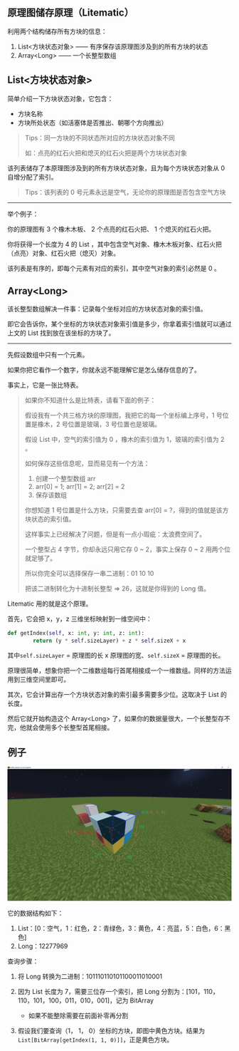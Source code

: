 ## 原理图储存原理（Litematic）

利用两个结构储存所有方块的信息：

1. List<方块状态对象> —— 有序保存该原理图涉及到的所有方块的状态
2. Array\<Long> —— 一个长整型数组



## List<方块状态对象>

简单介绍一下方块状态对象，它包含：

- 方块名称
- 方块所处状态（如活塞体是否推出、朝哪个方向推出）

> Tips：同一方块的不同状态所对应的方块状态对象不同
>
> 如：点亮的红石火把和熄灭的红石火把是两个方块状态对象

该列表储存了本原理图涉及到的所有方块状态对象，且为每个方块状态对象从 0 自增分配了索引。

> Tips：该列表的 0 号元素永远是空气，无论你的原理图是否包含空气方块

----

举个例子：

你的原理图有 3 个橡木木板、 2 个点亮的红石火把、 1 个熄灭的红石火把。

你将获得一个长度为 4 的 List ，其中包含空气对象、橡木木板对象、红石火把（点亮）对象、红石火把（熄灭）对象。

该列表是有序的，即每个元素有对应的索引，其中空气对象的索引必然是 0 。



## Array\<Long>

该长整型数组解决一件事：记录每个坐标对应的方块状态对象的索引值。

即它会告诉你，某个坐标的方块状态对象索引值是多少，你拿着索引值就可以通过上文的 List 找到放在该坐标的方块了。

---
先假设数组中只有一个元素。

如果你把它看作一个数字，你就永远不能理解它是怎么储存信息的了。

事实上，它是一张比特表。

> 如果你不知道什么是比特表，请看下面的例子：
>
> 假设我有一个共三格方块的原理图，我把它的每一个坐标编上序号，1 号位置是橡木，2 号位置是玻璃，3 号位置也是玻璃。
>
> 假设 List 中，空气的索引值为 0 ，橡木的索引值为 1，玻璃的索引值为 2 。
>
> 如何保存这些信息呢，显而易见有一个方法：
>
> 1. 创建一个整型数组 arr
> 2. arr[0] = 1; arr[1] = 2; arr[2] = 2
> 3. 保存该数组
>
> 你想知道 1 号位置是什么方块，只需要去查 arr[0] = ?，得到的值就是该方块状态的索引值。
>
> 这样事实上已经解决了问题，但是有一点小瑕疵：太浪费空间了。
>
> 一个整型占 4 字节，你却永远只用它存 0 ~ 2，事实上保存 0 ~ 2 用两个位就足够了。
>
> 所以你完全可以选择保存一串二进制：01 10 10
>
> 把该二进制转化为十进制长整型 => 26，这就是你得到的 Long 值。

Litematic 用的就是这个原理。

首先，它会把 x，y，z 三维坐标映射到一维空间中：

```python
def getIndex(self, x: int, y: int, z: int):
        return (y * self.sizeLayer) + z * self.sizeX + x
```

其中`self.sizeLayer` = 原理图的长 x 原理图的宽、`self.sizeX` = 原理图的长。

原理很简单，想象你把一个二维数组每行首尾相接成一个一维数组。同样的方法运用到三维空间里即可。

其次，它会计算出存一个方块状态对象的索引最多需要多少位。这取决于 List 的长度。

然后它就开始构造这个 Array\<Long> 了，如果你的数据量很大，一个长整型存不完，他就会使用多个长整型首尾相接。



## 例子

![pic](https://github.com/Utmost-Happiness-Planet/pyCraft-UHP/blob/master/docs/assets/Litematic.png)

它的数据结构如下：

1. List：[0：空气，1：红色，2：青绿色，3：黄色，4：亮蓝，5：白色，6：黑色]
2. Long：12277969

查询步骤：

1. 将 Long 转换为二进制：101110110101100011010001

2. 因为 List 长度为 7，需要三位存一个索引，把 Long 分割为：[101，110，110，101，100，011，010，001]，记为 BitArray
   - 如果不能整除需要在前面补零再分割
3. 假设我们要查询（1， 1， 0）坐标的方块，即图中黄色方块。结果为 `List[BitArray[getIndex(1, 1, 0)]]`，正是黄色方块。

